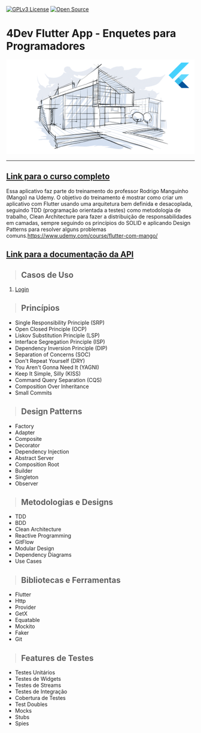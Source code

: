 [![GPLv3 License](https://img.shields.io/badge/License-GPL%20v3-yellow.svg)](https://opensource.org/licenses/)
[![Open Source](https://badges.frapsoft.com/os/v1/open-source.svg?v=103)](https://opensource.org/)

# **4Dev Flutter App - Enquetes para Programadores**

[![alt text](./requirements/assets/course-logo.png "Link para o curso completo")](https://www.udemy.com/course/flutter-com-mango/)

---

## [**Link para o curso completo**](https://www.udemy.com/course/flutter-com-mango/)
Essa aplicativo faz parte do treinamento do professor Rodrigo Manguinho (Mango) na Udemy.
O objetivo do treinamento é mostrar como criar um aplicativo com Flutter usando uma arquitetura bem definida e desacoplada, seguindo TDD (programação orientada a testes) como metodologia de trabalho, Clean Architecture para fazer a distribuição de responsabilidades em camadas, sempre seguindo os princípios do SOLID e aplicando Design Patterns para resolver alguns problemas comuns.https://www.udemy.com/course/flutter-com-mango/
## [**Link para a documentação da API**](http://fordevs.herokuapp.com/api-docs)

> ## Casos de Uso
1. [Login](./requirements/use_cases/remote_authentication.md)

> ## Princípios
* Single Responsibility Principle (SRP)
* Open Closed Principle (OCP)
* Liskov Substitution Principle (LSP)
* Interface Segregation Principle (ISP)
* Dependency Inversion Principle (DIP)
* Separation of Concerns (SOC)
* Don't Repeat Yourself (DRY)
* You Aren't Gonna Need It (YAGNI)
* Keep It Simple, Silly (KISS)
* Command Query Separation (CQS)
* Composition Over Inheritance
* Small Commits
> ## Design Patterns
* Factory
* Adapter
* Composite
* Decorator
* Dependency Injection
* Abstract Server
* Composition Root
* Builder
* Singleton
* Observer

> ## Metodologias e Designs
* TDD
* BDD
* Clean Architecture
* Reactive Programming
* GitFlow
* Modular Design
* Dependency Diagrams
* Use Cases
> ## Bibliotecas e Ferramentas
* Flutter
* Http
* Provider
* GetX
* Equatable
* Mockito
* Faker
* Git

> ## Features de Testes
* Testes Unitários
* Testes de Widgets
* Testes de Streams
* Testes de Integração
* Cobertura de Testes
* Test Doubles
* Mocks
* Stubs
* Spies